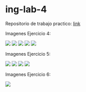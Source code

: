 # ing-lab-4

Repositorio de trabajo practico: [link](https://github.com/Chino976/LAB4)

Imagenes Ejercicio 4:

![](img/pullRequest1.png)
![](img/pullRequest2.png)
![](img/pullRequest3.png)
![](img/pullRequest4.png)
![](img/pullRequest5.png)

Imagenes Ejercicio 5:

![](img/conflicto1.png)
![](img/conflicto2.png)
![](img/conflicto3.png)
![](img/conflicto4.png)

Imagenes Ejercicio 6:

![](img/Ejercicio6.png)
